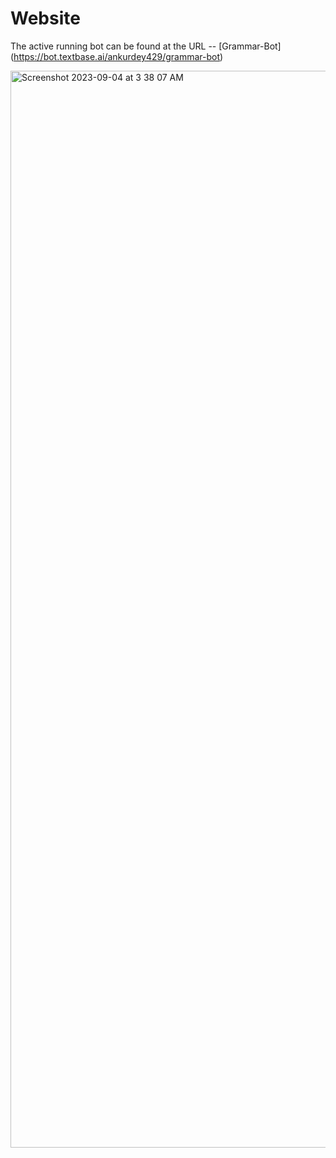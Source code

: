 # Website

The active running bot can be found at the URL -- [Grammar-Bot] (https://bot.textbase.ai/ankurdey429/grammar-bot)

<img width="1723" alt="Screenshot 2023-09-04 at 3 38 07 AM" src="https://github.com/Naruto13111999/textbase/assets/91666177/72ab713b-4e87-436f-a2e8-11ac8149391b">

